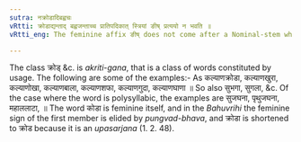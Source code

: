 ```yaml
---
sutra: नक्रोडादिबह्वचः
vRtti: क्रोडाद्यन्ताद् बह्वजन्ताच्च प्रातिपदिकात् स्त्रियां ङीष् प्रत्ययो न भवति ॥
vRtti_eng: The feminine affix ङीष् does not come after a Nominal-stem which denoting a part of the body, belongs to the class क्रोडा 'the flank &c, of a horse', nor when the word is a stem of more than two syllables.

---
```

The class क्रोड् &c. is _akriti_-_gana_, that is a class of words constituted by usage. The following are some of the examples:- As कल्याणक्रोडा, कल्याणखुरा, कल्याणोखा, कल्याणबाला, कल्याणशफा, कल्याणगुदा, कल्याणघाणा ॥ So also सुभगा, सुगला, &c. Of the case where the word is polysyllabic, the examples are सुजघना, पृथुजघना, महाललाटा, ॥ The word कोडा is feminine itself, and in the _Bahuvrihi_ the feminine sign of the first member is elided by _pungvad_-_bhava_, and क्रोडा is shortened to क्रोड because it is an _upasarjana_ (1. 2. 48).